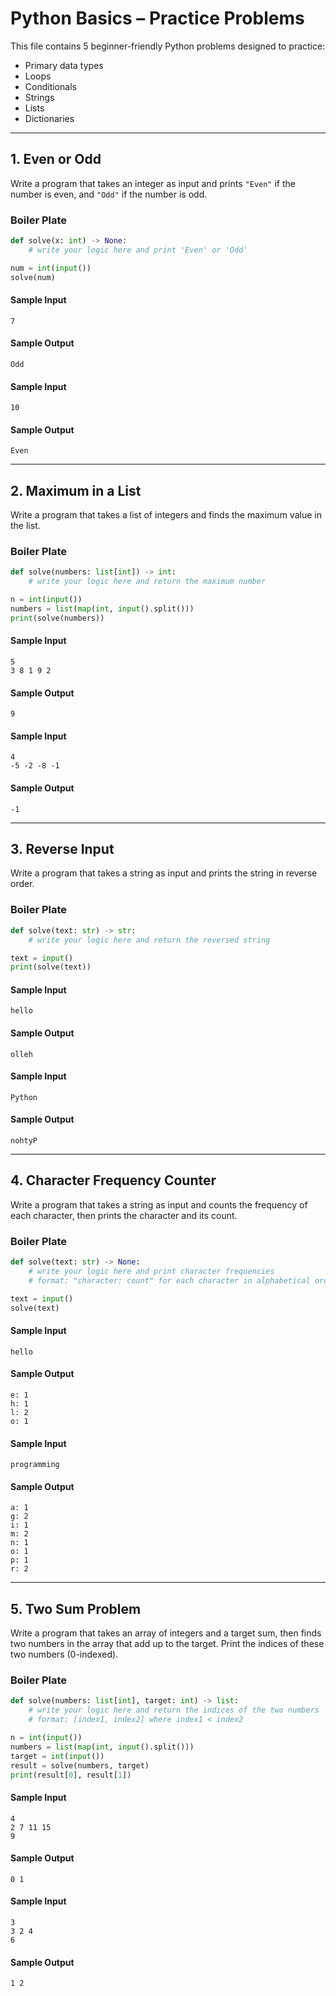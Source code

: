 # Python Basics – Practice Problems

This file contains 5 beginner-friendly Python problems designed to practice:
- Primary data types  
- Loops  
- Conditionals  
- Strings  
- Lists  
- Dictionaries  

---

## 1. Even or Odd
Write a program that takes an integer as input and prints `"Even"` if the number is even, and `"Odd"` if the number is odd.

### Boiler Plate
``` python
def solve(x: int) -> None:
    # write your logic here and print 'Even' or 'Odd'

num = int(input())
solve(num)
```
#### Sample Input
```
7
```

#### Sample Output
```
Odd
```

#### Sample Input
```
10
```

#### Sample Output
```
Even
```

---

## 2. Maximum in a List
Write a program that takes a list of integers and finds the maximum value in the list.

### Boiler Plate
``` python
def solve(numbers: list[int]) -> int:
    # write your logic here and return the maximum number

n = int(input())
numbers = list(map(int, input().split()))
print(solve(numbers))
```

#### Sample Input
```
5
3 8 1 9 2
```

#### Sample Output
```
9
```

#### Sample Input
```
4
-5 -2 -8 -1
```

#### Sample Output
```
-1
```

---

## 3. Reverse Input
Write a program that takes a string as input and prints the string in reverse order.

### Boiler Plate
``` python
def solve(text: str) -> str:
    # write your logic here and return the reversed string

text = input()
print(solve(text))
```

#### Sample Input
```
hello
```

#### Sample Output
```
olleh
```

#### Sample Input
```
Python
```

#### Sample Output
```
nohtyP
```

---

## 4. Character Frequency Counter
Write a program that takes a string as input and counts the frequency of each character, then prints the character and its count.

### Boiler Plate
``` python
def solve(text: str) -> None:
    # write your logic here and print character frequencies
    # format: "character: count" for each character in alphabetical order

text = input()
solve(text)
```

#### Sample Input
```
hello
```

#### Sample Output
```
e: 1
h: 1
l: 2
o: 1
```

#### Sample Input
```
programming
```

#### Sample Output
```
a: 1
g: 2
i: 1
m: 2
n: 1
o: 1
p: 1
r: 2
```

---

## 5. Two Sum Problem
Write a program that takes an array of integers and a target sum, then finds two numbers in the array that add up to the target. Print the indices of these two numbers (0-indexed).

### Boiler Plate
``` python
def solve(numbers: list[int], target: int) -> list:
    # write your logic here and return the indices of the two numbers
    # format: [index1, index2] where index1 < index2

n = int(input())
numbers = list(map(int, input().split()))
target = int(input())
result = solve(numbers, target)
print(result[0], result[1])
```

#### Sample Input
```
4
2 7 11 15
9
```

#### Sample Output
```
0 1
```

#### Sample Input
```
3
3 2 4
6
```

#### Sample Output
```
1 2
```
